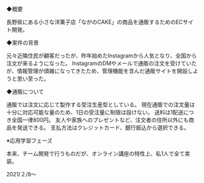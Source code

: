 ◆概要

長野県にある小さな洋菓子店「ながのCAKE」の商品を通販するためのECサイト開発。

◆案件の背景

元々近隣住民が顧客だったが、昨年始めたInstagramから人気となり、全国から注文が来るようになった。
InstagramのDMやメールで通販の注文を受けていたが、情報管理が煩雑になってきたため、管理機能を含んだ通販サイトを開設しようと思い至った。

◆通販について

通販では注文に応じて製作する受注生産型としている。
現在通販での注文量は十分に対応可能な量のため、1日の受注量に制限は設けない。
送料は1配送につき全国一律800円。
友人や家族へのプレゼントなど、注文者の住所以外にも商品を発送できる。
支払方法はクレジットカード、銀行振込から選択できる。

※応用学習フェーズ

本来、チーム開発で行うものだが、オンライン講座の特性上、私1人で全て実装。

2021/２/8〜

